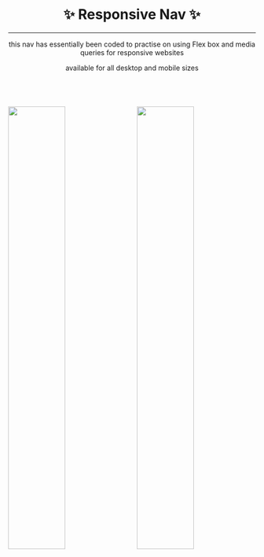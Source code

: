 <h1 align='center'>✨ Responsive Nav ✨</h1>
<hr>

<p align='center'> this nav has essentially been coded to practise on using Flex box and media queries for responsive websites</p>
<p align='center'> available for all desktop and mobile sizes</p>

<br>




<h1>
<img width='48%' src=''>
<img width='48%' align='right' src=''>
